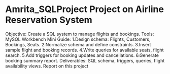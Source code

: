 # Amrita_SQLProject Project on Airline Reservation System
 Objective: Create a SQL system to manage flights and bookings.
 Tools: MySQL Workbench
 Mini Guide:
 1.Design schema: Flights, Customers, Bookings, Seats.
 2.Normalize schema and define constraints.
 3.Insert sample flight and booking records.
 4.Write queries for available seats, flight search.
 5.Add triggers for booking updates and cancellations.
 6.Generate booking summary report.
 Deliverables:
 SQL schema, triggers, queries, flight availability views.
 Report on this project
